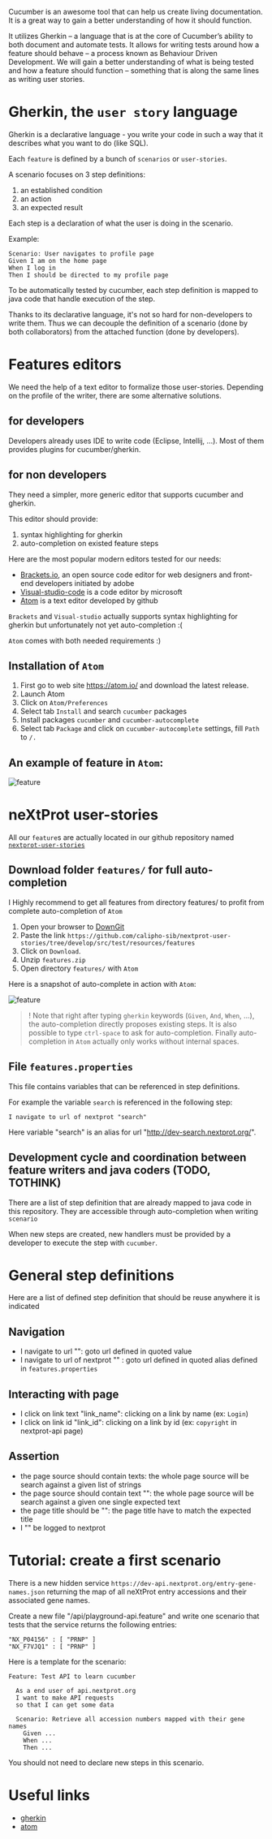 Cucumber is an awesome tool that can help us create living documentation. It is a great way to gain a better understanding of how it should function.

It utilizes Gherkin – a language that is at the core of Cucumber’s ability to both document and automate tests. It allows for writing tests around how a feature should behave – a process known as Behaviour Driven Development.
We will gain a better understanding of what is being tested and how a feature should function – something that is along the same lines as writing user stories.

# Gherkin, the `user story` language

Gherkin is a declarative language - you write your code in such a way that it describes what you want to do (like SQL).

Each `feature` is defined by a bunch of `scenarios` or `user-stories`.

A scenario focuses on 3 step definitions:

1. an established condition
2. an action
3. an expected result

Each step is a declaration of what the user is doing in the scenario.

Example:
```
Scenario: User navigates to profile page
Given I am on the home page
When I log in
Then I should be directed to my profile page
```

To be automatically tested by cucumber, each step definition is mapped to java code that handle execution of the step.

Thanks to its declarative language, it's not so hard for non-developers to write them.
Thus we can decouple the definition of a scenario (done by both collaborators) from the attached function (done by developers).

# Features editors

We need the help of a text editor to formalize those user-stories. Depending on the profile of the writer, there are some alternative solutions.

## for developers

Developers already uses IDE to write code (Eclipse, Intellij, ...). Most of them provides plugins for cucumber/gherkin.

## for non developers

They need a simpler, more generic editor that supports cucumber and gherkin.

This editor should provide:

1. syntax highlighting for gherkin
2. auto-completion on existed feature steps

Here are the most popular modern editors tested for our needs:

- [Brackets.io](http://brackets.io/), an open source code editor for web designers and front-end developers initiated by adobe
- [Visual-studio-code](https://code.visualstudio.com/?utm_expid=101350005-28.R1T8FshdTBWEfZjY0s7XKQ.0&utm_referrer=https%3A%2F%2Fwww.google.ch%2F) is a code editor by microsoft
- [Atom](https://atom.io/) is a text editor developed by github

`Brackets` and `Visual-studio` actually supports syntax highlighting for gherkin but unfortunately not yet auto-completion :(

`Atom` comes with both needed requirements :)

## Installation of ```Atom```

1. First go to web site https://atom.io/ and download the latest release.
2. Launch Atom
3. Click on `Atom/Preferences`
4. Select tab `Install` and search `cucumber` packages
5. Install packages `cucumber` and `cucumber-autocomplete`
6. Select tab `Package` and click on `cucumber-autocomplete` settings, fill `Path` to `/.`

## An example of feature in `Atom`:

![feature](img/example-feature-in-atom.png)

# neXtProt user-stories

All our `feature`s are actually located in our github repository named [```nextprot-user-stories```](https://github.com/calipho-sib/nextprot-user-stories/tree/develop/src/test/resources/features)

## Download folder `features/` for full auto-completion

I Highly recommend to get all features from directory features/ to profit from complete auto-completion of `Atom`

1. Open your browser to [DownGit](https://minhaskamal.github.io/DownGit/#/home) 
2. Paste the link `https://github.com/calipho-sib/nextprot-user-stories/tree/develop/src/test/resources/features`
3. Click on `Download`. 
4. Unzip `features.zip`
5. Open directory `features/` with `Atom`

Here is a snapshot of auto-complete in action with `Atom`:

![feature](img/auto-complete-in-atom.png)

>! Note that right after typing `gherkin` keywords (`Given`, `And`, `When`, ...), the auto-completion directly proposes existing steps.
It is also possible to type `ctrl-space` to ask for auto-completion.
Finally auto-completion in `Atom` actually only works without internal spaces.

## File `features.properties`

This file contains variables that can be referenced in step definitions.

For example the variable `search` is referenced in the following step:
```
I navigate to url of nextprot "search"
```

Here variable "search" is an alias for url "http://dev-search.nextprot.org/".

## Development cycle and coordination between feature writers and java coders (TODO, TOTHINK)

There are a list of step definition that are already mapped to java code in this repository.
They are accessible through auto-completion when writing `scenario`

When new steps are created, new handlers must be provided by a developer to execute the step with `cucumber`.

# General step definitions

Here are a list of defined step definition that should be reuse anywhere it is indicated

## Navigation

- I navigate to url "<url>": goto url defined in quoted value 
- I navigate to url of nextprot "<alias to an url>" : goto url defined in quoted alias defined in `features.properties`

## Interacting with page

- I click on link text "link_name": clicking on a link by name (ex: `Login`)
- I click on link id "link_id": clicking on a link by id (ex: `copyright` in nextprot-api page)

## Assertion

- the page source should contain texts: the whole page source will be search against a given list of strings
- the page source should contain text "<expected text>": the whole page source will be search against a given one single expected text
- the page title should be "<expected title>": the page title have to match the expected title
- I "<should or should not>" be logged to nextprot

# Tutorial: create a first scenario

There is a new hidden service `https://dev-api.nextprot.org/entry-gene-names.json` returning the map of all neXtProt entry accessions and their associated gene names.

Create a new file "/api/playground-api.feature" and write one scenario that tests that the service returns the following entries:
```
"NX_P04156" : [ "PRNP" ]
"NX_F7VJQ1" : [ "PRNP" ]
```

Here is a template for the scenario:

```
Feature: Test API to learn cucumber

  As a end user of api.nextprot.org
  I want to make API requests
  so that I can get some data

  Scenario: Retrieve all accession numbers mapped with their gene names
    Given ...
    When ...
    Then ...
```

You should not need to declare new steps in this scenario.

# Useful links

- [gherkin](https://cucumber.io/docs/reference)
- [atom](https://atom.io)